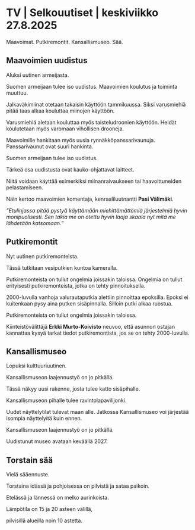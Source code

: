 # TV | Selkouutiset | keskiviikko 27.8.2025

Maavoimat. Putkiremontit. Kansallismuseo. Sää.

## Maavoimien uudistus

Aluksi uutinen armeijasta.

Suomen armeijaan tulee iso uudistus. Maavoimien koulutus ja toiminta muuttuu.

Jalkaväkimiinat otetaan takaisin käyttöön tammikuussa. Siksi varusmiehiä pitää taas alkaa kouluttaa miinojen käyttöön.

Varusmiehiä aletaan kouluttaa myös taisteludroonien käyttöön. Heidät koulutetaan myös varomaan vihollisen drooneja.

Maavoimille hankitaan myös uusia rynnäkköpanssarivaunuja. Panssarivaunut ovat suuri hankinta.

Suomen armeijaan tulee iso uudistus.

Tärkeä osa uudistusta ovat kauko-ohjattavat laitteet.

Niitä voidaan käyttää esimerkiksi miinanraivaukseen tai haavoittuneiden pelastamiseen.

Näin kertoo maavoimien komentaja, kenraaliluutnantti **Pasi Välimäki**.

*”Etulinjassa pitää pystyä käyttämään miehittämättömiä järjestelmiä hyvin monipuolisesti. Sen takia me on otettu hyvin laaja skaala nyt mitä me lähdetään katsomaan.”*

## Putkiremontit

Nyt uutinen putkiremonteista.

Tässä tutkitaan vesiputkien kuntoa kameralla.

Putkiremonteista on tullut ongelmia joissakin taloissa. Ongelmia on tullut erityisesti putkiremonteista, jotka on tehty pinnoituksella.

2000-luvulla vanhoja valurautaputkia alettiin pinnoittaa epoksilla. Epoksi ei kuitenkaan pysy aina putken sisäpinnalla. Silloin putki alkaa ruostua.

Putkiremonteista on tullut ongelmia joissakin taloissa.

Kiinteistövälittäjä **Erkki Murto-Koivisto** neuvoo, että asunnon ostajan kannattaa kysyä tarkat tiedot putkiremontista, jos se on tehty 2000-luvulla.

## Kansallismuseo

Lopuksi kulttuuriuutinen.

Kansallismuseon laajennustyö on jo pitkällä.

Tässä näkyy uusi rakenne, josta tulee katto sisäpihalle.

Kansallismuseon pihalle tulee ravintolapavilijonki.

Uudet näyttelytilat tulevat maan alle. Jatkossa Kansallismuseo voi järjestää isompia näyttelyitä kuin ennen.

Kansallismuseon laajennustyö on jo pitkällä.

Uudistunut museo avataan keväällä 2027.

## Torstain sää

Vielä sääennuste.

Torstaina idässä ja pohjoisessa on pilvistä ja sataa paikoin.

Etelässä ja lännessä on melko aurinkoista.

Lämpötila on 15 ja 20 asteen välillä,

pilvisillä alueilla noin 10 astetta.
